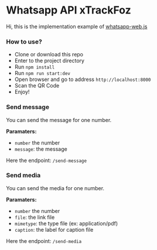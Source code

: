 # Whatsapp API xTrackFoz

Hi, this is the implementation example of <a href="https://github.com/pedroslopez/whatsapp-web.js">whatsapp-web.js</a>

### How to use?

- Clone or download this repo
- Enter to the project directory
- Run `npm install`
- Run `npm run start:dev`
- Open browser and go to address `http://localhost:8000`
- Scan the QR Code
- Enjoy!

### Send message

You can send the message for one number.

**Paramaters:**

- `number` the number
- `message`: the message

Here the endpoint: `/send-message`

### Send media

You can send the media for one number.

**Paramaters:**

- `number` the number
- `file`: the link file
- `mimetype`: the type file (ex: application/pdf)
- `caption`: the label for caption file

Here the endpoint: `/send-media`
